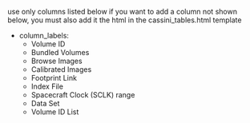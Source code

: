 use only columns listed below
if you want to add a column not shown below, 
you must also add it the html in the cassini_tables.html template
 
- column_labels: 
     - Volume ID
     - Bundled Volumes
     - Browse Images
     - Calibrated Images
     - Footprint Link
     - Index File
     - Spacecraft Clock (SCLK) range  
     - Data Set
     - Volume ID List
